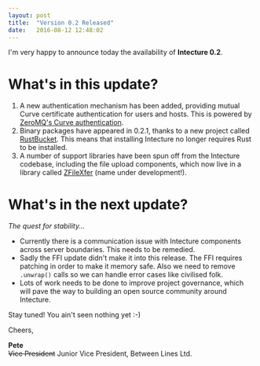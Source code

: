 ```yaml
---
layout: post
title:  "Version 0.2 Released"
date:   2016-08-12 12:48:02
---
```

I'm very happy to announce today the availability of **Intecture 0.2**.

# What's in this update?

1. A new authentication mechanism has been added, providing mutual Curve certificate authentication for users and hosts. This is powered by [ZeroMQ's Curve authentication](http://curvezmq.org).
2. Binary packages have appeared in 0.2.1, thanks to a new project called [RustBucket](https://rust-bucket.io). This means that installing Intecture no longer requires Rust to be installed.
3. A number of support libraries have been spun off from the Intecture codebase, including the file upload components, which now live in a library called [ZFileXfer](https://github.com/betweenlines/zfilexfer) (name under development!).

# What's in the next update?

*The quest for stability...*

- Currently there is a communication issue with Intecture components across server boundaries. This needs to be remedied.
- Sadly the FFI update didn't make it into this release. The FFI requires patching in order to make it memory safe. Also we need to remove `.unwrap()` calls so we can handle error cases like civilised folk.
- Lots of work needs to be done to improve project governance, which will pave the way to building an open source community around Intecture.

Stay tuned! You ain't seen nothing yet :-)

Cheers,

**Pete**<br />
<s>Vice President</s> Junior Vice President, Between Lines Ltd.
